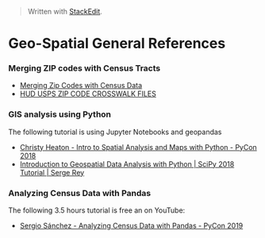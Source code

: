 


> Written with [StackEdit](https://stackedit.io/).
# Geo-Spatial General References
### Merging ZIP codes with Census Tracts
- [Merging Zip Codes with Census Data](https://verstaresearch.com/blog/merging-zip-codes-with-census-data/)
- [HUD USPS ZIP CODE CROSSWALK FILES](https://www.huduser.gov/portal/datasets/usps_crosswalk.html#data)

### GIS analysis using Python

The following tutorial is using Jupyter Notebooks and geopandas
- [Christy Heaton - Intro to Spatial Analysis and Maps with Python - PyCon 2018](https://www.youtube.com/watch?v=uRvTeK5Ndq8)
- [Introduction to Geospatial Data Analysis with Python | SciPy 2018 Tutorial | Serge Rey](https://www.youtube.com/watch?v=kJXUUO5M4ok)

### Analyzing Census Data with Pandas
The following 3.5 hours tutorial is free an on YouTube: 
- [Sergio Sánchez - Analyzing Census Data with Pandas - PyCon 2019](https://youtu.be/sGtCgYWzOV4)
<!--stackedit_data:
eyJoaXN0b3J5IjpbLTE1MjI3MTA2NjAsLTE2MTM5ODMzNzQsLT
I0MDQzNDQ0NV19
-->